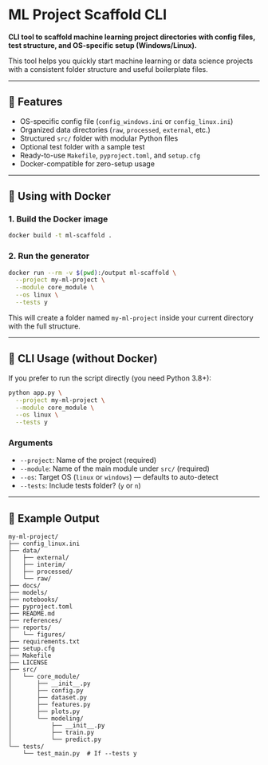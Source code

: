 # ML Project Scaffold CLI

**CLI tool to scaffold machine learning project directories with config files, test structure, and OS-specific setup (Windows/Linux).**

This tool helps you quickly start machine learning or data science projects with a consistent folder structure and useful boilerplate files.

---

## 🚀 Features

- OS-specific config file (`config_windows.ini` or `config_linux.ini`)
- Organized data directories (`raw`, `processed`, `external`, etc.)
- Structured `src/` folder with modular Python files
- Optional test folder with a sample test
- Ready-to-use `Makefile`, `pyproject.toml`, and `setup.cfg`
- Docker-compatible for zero-setup usage

---

## 🐳 Using with Docker

### 1. Build the Docker image

```bash
docker build -t ml-scaffold .
```

### 2. Run the generator

```bash
docker run --rm -v $(pwd):/output ml-scaffold \
  --project my-ml-project \
  --module core_module \
  --os linux \
  --tests y
```

This will create a folder named `my-ml-project` inside your current directory with the full structure.

---

## 🧾 CLI Usage (without Docker)

If you prefer to run the script directly (you need Python 3.8+):

```bash
python app.py \
  --project my-ml-project \
  --module core_module \
  --os linux \
  --tests y
```

### Arguments

- `--project`: Name of the project (required)
- `--module`: Name of the main module under `src/` (required)
- `--os`: Target OS (`linux` or `windows`) — defaults to auto-detect
- `--tests`: Include tests folder? (`y` or `n`)

---

## 📂 Example Output

```
my-ml-project/
├── config_linux.ini
├── data/
│   ├── external/
│   ├── interim/
│   ├── processed/
│   └── raw/
├── docs/
├── models/
├── notebooks/
├── pyproject.toml
├── README.md
├── references/
├── reports/
│   └── figures/
├── requirements.txt
├── setup.cfg
├── Makefile
├── LICENSE
├── src/
│   └── core_module/
│       ├── __init__.py
│       ├── config.py
│       ├── dataset.py
│       ├── features.py
│       ├── plots.py
│       └── modeling/
│           ├── __init__.py
│           ├── train.py
│           └── predict.py
└── tests/
    └── test_main.py  # If --tests y
```
